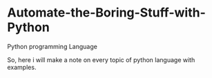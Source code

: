 # Automate-the-Boring-Stuff-with-Python
Python programming Language 

So, here i will make a note on every topic of python language with examples.
